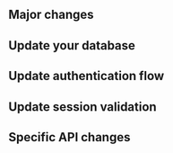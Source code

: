 ## Major changes

## Update your database

## Update authentication flow

## Update session validation

## Specific API changes
